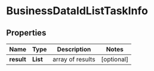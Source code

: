 # BusinessDataIdListTaskInfo


## Properties

| Name | Type | Description | Notes |
|------------ | ------------- | ------------- | -------------|
**result** | **List<BusinessDataIdListResultInfo>** | array of results |[optional]|